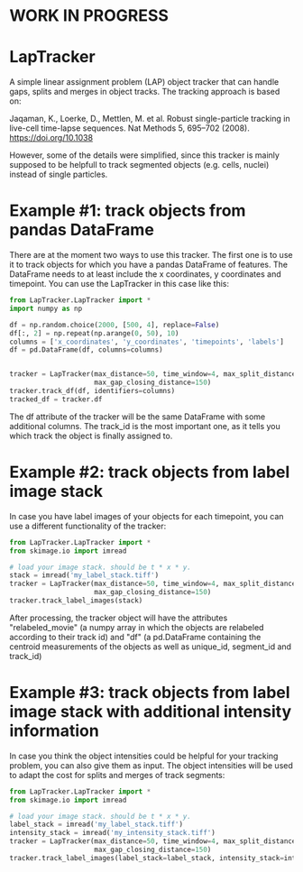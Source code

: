 # WORK IN PROGRESS

# LapTracker
A simple linear assignment problem (LAP) object tracker that can handle gaps, splits and merges in object tracks. The tracking approach is based on: 

Jaqaman, K., Loerke, D., Mettlen, M. et al. Robust single-particle tracking in live-cell time-lapse sequences. Nat Methods 5, 695–702 (2008). https://doi.org/10.1038

However, some of the details were simplified, since this tracker is mainly supposed to be helpfull to track segmented objects (e.g. cells, nuclei) instead of single particles.

# Example #1: track objects from pandas DataFrame
There are at the moment two ways to use this tracker. The first one is to use it to track objects for which you have a pandas DataFrame of features. The DataFrame needs to at least include the x coordinates, y coordinates and timepoint. You can use the LapTracker in this case like this:

```python
from LapTracker.LapTracker import *
import numpy as np

df = np.random.choice(2000, [500, 4], replace=False)
df[:, 2] = np.repeat(np.arange(0, 50), 10)
columns = ['x_coordinates', 'y_coordinates', 'timepoints', 'labels']
df = pd.DataFrame(df, columns=columns)


tracker = LapTracker(max_distance=50, time_window=4, max_split_distance=50,
                     max_gap_closing_distance=150)
tracker.track_df(df, identifiers=columns)
tracked_df = tracker.df
```

The df attribute of the tracker will be the same DataFrame with some additional columns. The track_id is the most important one, as it tells you which track the object is finally assigned to.

# Example #2: track objects from label image stack
In case you have label images of your objects for each timepoint, you can use a different functionality of the tracker:

```python
from LapTracker.LapTracker import *
from skimage.io import imread

# load your image stack. should be t * x * y.
stack = imread('my_label_stack.tiff')
tracker = LapTracker(max_distance=50, time_window=4, max_split_distance=50,
                     max_gap_closing_distance=150)
tracker.track_label_images(stack)

```

After processing, the tracker object will have the attributes "relabeled_movie" (a numpy array in which the objects are relabeled according to their track id) and "df" (a pd.DataFrame containing the centroid measurements of the objects as well as unique_id, segment_id and track_id)

# Example #3: track objects from label image stack with additional intensity information
In case you think the object intensities could be helpful for your tracking problem, you can also give them as input. The object intensities will be used to adapt the cost for splits and merges of track segments:

```python
from LapTracker.LapTracker import *
from skimage.io import imread

# load your image stack. should be t * x * y.
label_stack = imread('my_label_stack.tiff')
intensity_stack = imread('my_intensity_stack.tiff')
tracker = LapTracker(max_distance=50, time_window=4, max_split_distance=50,
                     max_gap_closing_distance=150)
tracker.track_label_images(label_stack=label_stack, intensity_stack=intensity_stack)

```


